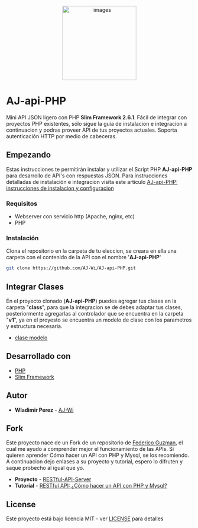 <p align="center">
    <img src="https://github.com/AJ-Wi/AJ-Wi.github.io/blob/master/images/AJ-Wi.svg" width="200" title="images">
</p>

# AJ-api-PHP

Mini API JSON ligero con PHP **Slim Framework 2.6.1**. Fácil de integrar con proyectos PHP existentes, sólo sigue la guia de instalacion e integracion a continuacion y podras proveer API de tus proyectos actuales. Soporta autenticación HTTP por medio de cabeceras.

## Empezando

Estas instrucciones te permitirán instalar y utilizar el Script PHP **AJ-api-PHP** para desarrollo de API's con respuestas JSON. Para instrucciones detalladas de instalación e integracion visita este artículo [AJ-api-PHP: instrucciones de instalacion y configuracion](http://)

### Requisitos

- Webserver con servicio http (Apache, nginx, etc)
- PHP

### Instalación

Clona el repositorio en la carpeta de tu eleccion, se creara en ella una carpeta con el contenido de la API con el nombre '**AJ-api-PHP**'

```bash
git clone https://github.com/AJ-Wi/AJ-api-PHP.git
```

## Integrar Clases

En el proyecto clonado (**AJ-api-PHP**) puedes agregar tus clases en la carpeta "**class**", para que la integracion se de debes adaptar tus clases, posteriormente agregarlas al controlador que se encuentra en la carpeta "**v1**", ya en el proyesto se encuentra un modelo de clase con los parametros y estructura necesaria.

- [clase modelo](https://github.com/AJ-Wi/AJ-api-PHP/blob/master/class/DaBalones.php)

## Desarrollado con

- [PHP](http://php.net)
- [Slim Framework](https://github.com/slimphp/Slim)

## Autor

- **Wladimir Perez** - [AJ-Wi](http://github.com/AJ-Wi)

## Fork

Este proyecto nace de un Fork de un repositorio de [Federico Guzman](http://about.me/federicoguzman),
el cual me ayudo a comprender mejor el funcionamiento de las APIs. Si quieren aprender Cómo hacer un
API con PHP y Mysql, se los recomiendo.
A continuacion dejo enlases a su proyecto y tutorial, espero lo difruten y saque probecho al igual que yo.

- **Proyecto** - [RESTful-API-Server](https://github.com/weblantropia/RESTful-API-Server)
- **Tutorial** - [RESTful API: ¿Cómo hacer un API con PHP y Mysql?](http://www.weblantropia.com/2016/08/30/restful-api-api-php-mysql/)

## License

Este proyecto está bajo licencia MIT - ver [LICENSE](https://github.com/AJ-Wi/AJ-api-PHP/blob/master/LICENSE) para detalles

